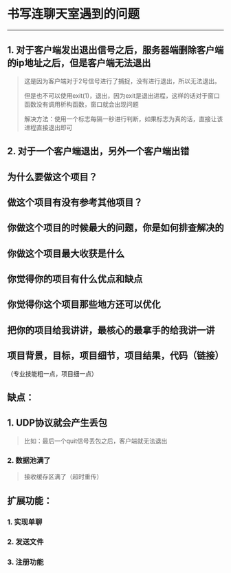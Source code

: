 # 书写连聊天室遇到的问题

---

## 1. 对于客户端发出退出信号之后，服务器端删除客户端的ip地址之后，但是客户端无法退出

> 这是因为客户端对于2号信号进行了捕捉，没有进行退出，所以无法退出。
>
> 但是也不可以使用exit(1)，退出，因为exit是退出进程，这样的话对于窗口函数没有调用析构函数，窗口就会出现问题
>
> 解决方法：使用一个标志每隔一秒进行判断，如果标志为真的话，直接让该进程直接退出即可



## 2. 对于一个客户端退出，另外一个客户端出错

>  





## 为什么要做这个项目？

## 做这个项目有没有参考其他项目？

## 你做这个项目的时候最大的问题，你是如何排查解决的

## 你做这个项目最大收获是什么

## 你觉得你的项目有什么优点和缺点

## 你觉得你这个项目那些地方还可以优化

## 把你的项目给我讲讲，最核心的最拿手的给我讲一讲





## 项目背景，目标，项目细节，项目结果，代码（链接）

（专业技能粗一点，项目细一点）



## 缺点：

## 1. UDP协议就会产生丢包

> 比如：最后一个quit信号丢包之后，客户端就无法退出



### 2. 数据池满了

> 接收缓存区满了（超时重传）





## 扩展功能：

### 1. 实现单聊

### 2. 发送文件

### 3.  注册功能


